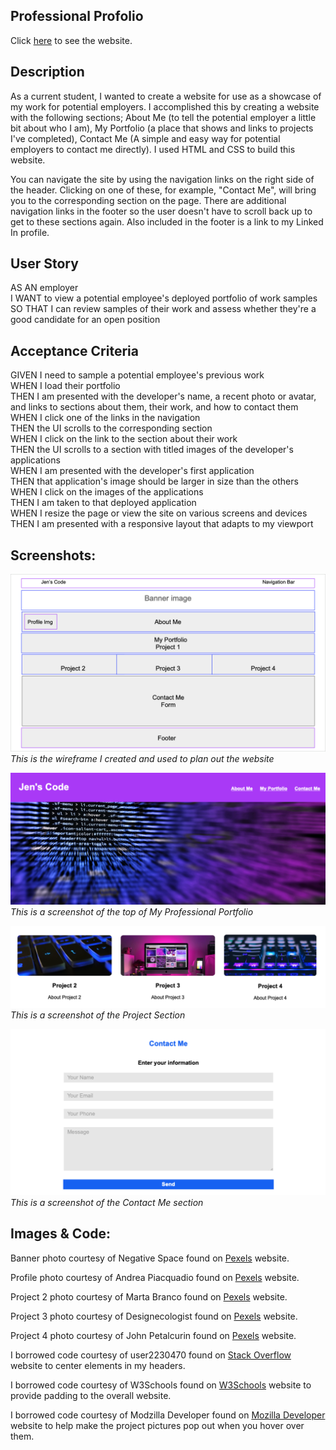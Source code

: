 ## Professional Profolio

Click [here](https://jenstem.github.io/my-professional-portfolio/) to see the website.

## Description

As a current student, I wanted to create a website for use as a showcase of my work for potential employers.  I accomplished this by creating a website with the following sections; About Me (to tell the potential employer a little bit about who I am), My Portfolio (a place that shows and links to projects I've completed), Contact Me (A simple and easy way for potential employers to contact me directly).  I used HTML and CSS to build this website.

You can navigate the site by using the navigation links on the right side of the header.  Clicking on one of these, for example, "Contact Me", will bring you to the corresponding section on the page.  There are additional navigation links in the footer so the user doesn't have to scroll back up to get to these sections again.  Also included in the footer is a link to my Linked In profile.

## User Story

AS AN employer\
I WANT to view a potential employee's deployed portfolio of work samples\
SO THAT I can review samples of their work and assess whether they're a good candidate for an open position

## Acceptance Criteria

GIVEN I need to sample a potential employee's previous work\
WHEN I load their portfolio\
THEN I am presented with the developer's name, a recent photo or avatar, and links to sections about them, their work, and how to contact them\
WHEN I click one of the links in the navigation\
THEN the UI scrolls to the corresponding section\
WHEN I click on the link to the section about their work\
THEN the UI scrolls to a section with titled images of the developer's applications\
WHEN I am presented with the developer's first application\
THEN that application's image should be larger in size than the others\
WHEN I click on the images of the applications\
THEN I am taken to that deployed application\
WHEN I resize the page or view the site on various screens and devices\
THEN I am presented with a responsive layout that adapts to my viewport

## Screenshots:

![](https://github.com/jenstem/my-professional-portfolio/blob/main/assets/images/wireframe.png)
*This is the wireframe I created and used to plan out the website*

![](https://github.com/jenstem/my-professional-portfolio/blob/main/assets/images/Top%20of%20website.png)
*This is a screenshot of the top of My Professional Portfolio*

![](https://github.com/jenstem/my-professional-portfolio/blob/main/assets/images/Projects%20on%20website.png)
*This is a screenshot of the Project Section*

![](https://github.com/jenstem/my-professional-portfolio/blob/main/assets/images/Contact%20me%20on%20website.png)
*This is a screenshot of the Contact Me section*

## Images & Code:

Banner photo courtesy of Negative Space found on [Pexels](https://www.pexels.com/photo/pink-white-black-purple-blue-textile-web-scripts-97077/) website.

Profile photo courtesy of Andrea Piacquadio found on [Pexels](https://www.pexels.com/photo/woman-holding-a-gift-3979142/) website.

Project 2 photo courtesy of Marta Branco found on [Pexels](https://www.pexels.com/photo/closeup-photo-of-black-and-blue-keyboard-1194713/) website.

Project 3 photo courtesy of Designecologist found on [Pexels](https://www.pexels.com/photo/silver-imac-displaying-collage-photos-1779487/) website.

Project 4 photo courtesy of John Petalcurin found on [Pexels](https://www.pexels.com/photo/close-up-photo-of-gaming-keyboard-2115257/) website.

I borrowed code courtesy of user2230470 found on [Stack Overflow](https://stackoverflow.com/questions/42306417/how-do-i-center-header-text-in-the-middle-of-the-navigation-menu-in-html) website to center elements in my headers.

I borrowed code courtesy of W3Schools found on [W3Schools](https://www.w3schools.com/css/css3_box-sizing.asp) website to provide padding to the overall website.

I borrowed code courtesy of Modzilla Developer found on [Mozilla Developer](https://developer.mozilla.org/en-US/docs/Web/CSS/transform-function/scale) website to help make the project pictures pop out when you hover over them.